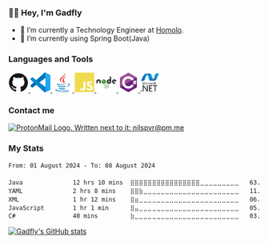 ### 🙋‍♂️ Hey, I'm Gadfly

- 🔭 I’m currently a Technology Engineer at [Homolo](https://www.homolo.com/).
- 🌱 I’m currently using Spring Boot(Java)

### Languages and Tools
<div>  
  <a href="https://github.com/gadfly3173" target="_blank" ref="noreferrer">
    <img src="https://raw.githubusercontent.com/devicons/devicon/master/icons/github/github-original.svg" alt="GitHub Logo" width="40" height="40"/>
  </a>
  <a href="https://code.visualstudio.com/" target="_blank" ref="noreferrer">
    <img src="https://raw.githubusercontent.com/devicons/devicon/master/icons/vscode/vscode-original.svg" alt="VSCode Logo" width="40" height="40"/>
  </a>
  <a href="https://www.java.com" target="_blank" rel="noreferrer">
      <img src="https://raw.githubusercontent.com/devicons/devicon/master/icons/java/java-original.svg" alt="Java Logo" width="40" height="40"/> 
  </a>
  <a href="https://developer.mozilla.org/en-US/docs/Web/javascript" target="_blank" ref="noreferrer">
    <img src="https://raw.githubusercontent.com/devicons/devicon/master/icons/javascript/javascript-plain.svg" alt="JavaScript Logo" width="40" height="40"/>
  </a>
  <a href="https://nodejs.org" target="_blank" ref="noreferrer">
    <img src="https://raw.githubusercontent.com/devicons/devicon/master/icons/nodejs/nodejs-original-wordmark.svg" alt="NodeJS Logo" width="40" height="40"/>
  </a>
  <a href="https://learn.microsoft.com/en-us/dotnet/csharp/" target="_blank" ref="noreferrer">
    <img src="https://raw.githubusercontent.com/devicons/devicon/master/icons/csharp/csharp-original.svg" alt="CSharp Logo" width="40" height="40"/>
  </a>
  <a href="https://dotnet.microsoft.com" target="_blank" ref="noreferrer">
    <img src="https://raw.githubusercontent.com/devicons/devicon/master/icons/dot-net/dot-net-original-wordmark.svg" alt=".NET Logo" width="40" height="40"/>
  </a>
</div>

### Contact me

<div>
  <a href="mailto:gadfly@gadfly.vip">
    <picture>
      <img src="https://img.shields.io/badge/gadfly%40gadfly.vip-6D4AFF?style=for-the-badge&logo=protonmail&labelColor=1b1340" alt="ProtonMail Logo. Written next to it: nilspvr@pm.me">
    </picture>
  </a>
</div>

### My Stats

<!--START_SECTION:waka-->

```txt
From: 01 August 2024 - To: 08 August 2024

Java              12 hrs 10 mins  ⣿⣿⣿⣿⣿⣿⣿⣿⣿⣿⣿⣿⣿⣿⣿⣿⣀⣀⣀⣀⣀⣀⣀⣀⣀   63.91 %
YAML              2 hrs 8 mins    ⣿⣿⣷⣀⣀⣀⣀⣀⣀⣀⣀⣀⣀⣀⣀⣀⣀⣀⣀⣀⣀⣀⣀⣀⣀   11.27 %
XML               1 hr 12 mins    ⣿⣶⣀⣀⣀⣀⣀⣀⣀⣀⣀⣀⣀⣀⣀⣀⣀⣀⣀⣀⣀⣀⣀⣀⣀   06.38 %
JavaScript        1 hr 1 min      ⣿⣤⣀⣀⣀⣀⣀⣀⣀⣀⣀⣀⣀⣀⣀⣀⣀⣀⣀⣀⣀⣀⣀⣀⣀   05.40 %
C#                40 mins         ⣷⣀⣀⣀⣀⣀⣀⣀⣀⣀⣀⣀⣀⣀⣀⣀⣀⣀⣀⣀⣀⣀⣀⣀⣀   03.57 %
```

<!--END_SECTION:waka-->

[![Gadfly's GitHub stats](https://github-readme-stats.vercel.app/api?username=gadfly3173&show_icons=true&theme=material-palenight)](https://github.com/anuraghazra/github-readme-stats)

<!--
**gadfly3173/gadfly3173** is a ✨ _special_ ✨ repository because its `README.md` (this file) appears on your GitHub profile.

Here are some ideas to get you started:

- 🔭 I’m currently working on Maintenance of Release Pipeline and CICD tracking tool improvement
- 🌱 I’m currently learning Vue, Kotlin and Spring Boot
- 👯 I’m looking to collaborate on ...
- 🤔 I’m looking for help with ...
- 💬 Ask me about ...
- 📫 How to reach me: ...
- 😄 Pronouns: ...
- ⚡ Fun fact: ...
-->
